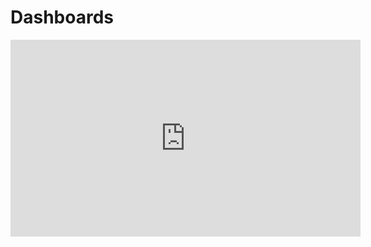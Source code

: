 # Dashboards

<iframe width="560" height="315" src="https://www.youtube.com/embed/VtHWklXI3tE" title="YouTube video player" frameborder="0" allow="accelerometer; autoplay; clipboard-write; encrypted-media; gyroscope; picture-in-picture" allowfullscreen></iframe>